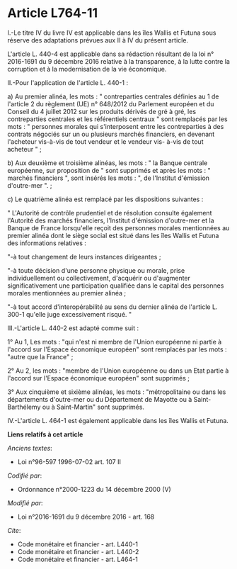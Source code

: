 # Article L764-11

I.-Le titre IV du livre IV est applicable dans les îles Wallis et Futuna sous réserve des adaptations prévues aux II à IV du
présent article.

L'article L. 440-4 est applicable dans sa rédaction résultant de la loi n° 2016-1691 du 9 décembre 2016 relative à la
transparence, à la lutte contre la corruption et à la modernisation de la vie économique.

II.-Pour l'application de l'article L. 440-1 : 

a) Au premier alinéa, les mots : " contreparties centrales définies au 1 de l'article 2 du règlement (UE) n° 648/2012 du
Parlement européen et du Conseil du 4 juillet 2012 sur les produits dérivés de gré à gré, les contreparties centrales et les
référentiels centraux " sont remplacés par les mots : " personnes morales qui s'interposent entre les contreparties à des
contrats négociés sur un ou plusieurs marchés financiers, en devenant l'acheteur vis-à-vis de tout vendeur et le vendeur vis-
à-vis de tout acheteur " ; 

b) Aux deuxième et troisième alinéas, les mots : " la Banque centrale européenne, sur proposition de " sont supprimés et
après les mots : " marchés financiers ", sont insérés les mots : ", de l'Institut d'émission d'outre-mer ". ; 

c) Le quatrième alinéa est remplacé par les dispositions suivantes : 

" L'Autorité de contrôle prudentiel et de résolution consulte également l'Autorité des marchés financiers, l'Institut
d'émission d'outre-mer et la Banque de France lorsqu'elle reçoit des personnes morales mentionnées au premier alinéa dont le
siège social est situé dans les îles Wallis et Futuna des informations relatives : 

"-à tout changement de leurs instances dirigeantes ; 

"-à toute décision d'une personne physique ou morale, prise individuellement ou collectivement, d'acquérir ou d'augmenter
significativement une participation qualifiée dans le capital des personnes morales mentionnées au premier alinéa ; 

"-à tout accord d'interopérabilité au sens du dernier alinéa de l'article L. 300-1 qu'elle juge excessivement risqué. " 

III.-L'article L. 440-2 est adapté comme suit : 

1° Au 1, Les mots : "qui n'est ni membre de l'Union européenne ni partie à l'accord sur l'Espace économique européen" sont
remplacés par les mots : "autre que la France" ; 

2° Au 2, les mots : "membre de l'Union européenne ou dans un Etat partie à l'accord sur l'Espace économique européen" sont
supprimés ; 

3° Aux cinquième et sixième alinéas, les mots : "métropolitaine ou dans les départements d'outre-mer ou du Département de
Mayotte ou à Saint-Barthélemy ou à Saint-Martin" sont supprimés. 

IV.-L'article L. 464-1 est également applicable dans les îles Wallis et Futuna.

**Liens relatifs à cet article**

_Anciens textes_:

  - Loi n°96-597 1996-07-02 art. 107 II

_Codifié par_:

  - Ordonnance n°2000-1223 du 14 décembre 2000 (V)

_Modifié par_:

  - Loi n°2016-1691 du 9 décembre 2016 - art. 168

_Cite_:

  - Code monétaire et financier - art. L440-1
  - Code monétaire et financier - art. L440-2
  - Code monétaire et financier - art. L464-1
